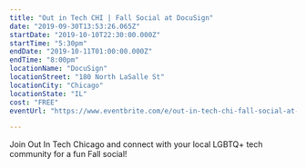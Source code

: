 ```yaml
---
title: "Out in Tech CHI | Fall Social at DocuSign"
date: "2019-09-30T13:53:26.065Z"
startDate: "2019-10-10T22:30:00.000Z"
startTime: "5:30pm"
endDate: "2019-10-11T01:00:00.000Z"
endTime: "8:00pm"
locationName: "DocuSign"
locationStreet: "180 North LaSalle St"
locationCity: "Chicago"
locationState: "IL"
cost: "FREE"
eventUrl: "https://www.eventbrite.com/e/out-in-tech-chi-fall-social-at-docusign-tickets-72549973925"

---
```


Join Out In Tech Chicago and connect with your local LGBTQ+ tech community for a fun Fall social! 

